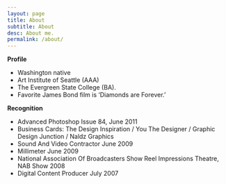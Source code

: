 ```yaml
---
layout: page
title: About
subtitle: About
desc: About me.
permalink: /about/
---
```

**Profile**
- Washington native
- Art Institute of Seattle (AAA)
- The Evergreen State College (BA). 
- Favorite James Bond film is ‘Diamonds are Forever.’

**Recognition**
- Advanced Photoshop Issue 84, June 2011
- Business Cards: The Design Inspiration / You The Designer / Graphic Design Junction / Naldz Graphics
- Sound And Video Contractor June 2009
- Millimeter June 2009
- National Association Of Broadcasters Show Reel Impressions Theatre, NAB Show 2008
- Digital Content Producer July 2007

